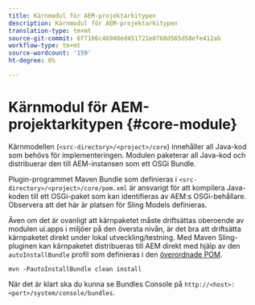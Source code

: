 ```yaml
---
title: Kärnmodul för AEM-projektarkitypen
description: Kärnmodul för AEM-projektarkitypen
translation-type: tm+mt
source-git-commit: 6f7166c46940ed451721e0760d565d58efe412ab
workflow-type: tm+mt
source-wordcount: '159'
ht-degree: 0%

---
```



# Kärnmodul för AEM-projektarkitypen {#core-module}

Kärnmodellen (`<src-directory>/<project>/core`) innehåller all Java-kod som behövs för implementeringen. Modulen paketerar all Java-kod och distribuerar den till AEM-instansen som ett OSGi Bundle.

Plugin-programmet Maven Bundle som definieras i `<src-directory>/<project>/core/pom.xml` är ansvarigt för att kompilera Java-koden till ett OSGi-paket som kan identifieras av AEM:s OSGi-behållare. Observera att det här är platsen för Sling Models definieras.

Även om det är ovanligt att kärnpaketet måste driftsättas oberoende av modulen ui.apps i miljöer på den översta nivån, är det bra att driftsätta kärnpaketet direkt under lokal utveckling/testning. Med Maven Sling-pluginen kan kärnpaketet distribueras till AEM direkt med hjälp av den `autoInstallBundle` profil som definieras i den [överordnade POM](/help/developing/archetype/using.md#parent-pom).

```
mvn -PautoInstallBundle clean install
```

När det är klart ska du kunna se Bundles Console på `http://<host>:<port>/system/console/bundles`.
